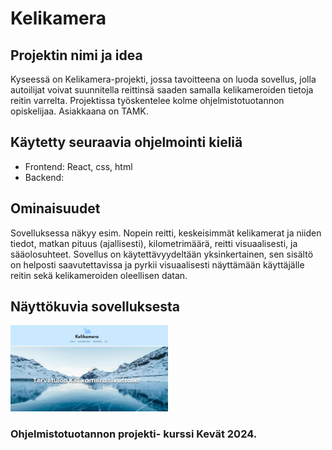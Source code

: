# Kelikamera

## Projektin nimi ja idea

Kyseessä on Kelikamera-projekti, jossa tavoitteena on luoda sovellus, jolla autoilijat voivat suunnitella reittinsä saaden samalla kelikameroiden tietoja reitin varrelta. Projektissa työskentelee kolme ohjelmistotuotannon opiskelijaa.
Asiakkaana on TAMK.

## Käytetty seuraavia ohjelmointi kieliä

- Frontend: React, css, html
- Backend:

## Ominaisuudet

Sovelluksessa näkyy esim. Nopein reitti, keskeisimmät kelikamerat ja niiden tiedot, matkan pituus (ajallisesti), kilometrimäärä, reitti visuaalisesti, ja sääolosuhteet. Sovellus on käytettävyydeltään yksinkertainen, sen sisältö on helposti saavutettavissa ja pyrkii visuaalisesti näyttämään käyttäjälle reitin sekä kelikameroiden oleellisen datan.

## Näyttökuvia sovelluksesta

<img src="./kelikamera-etusivu.png" alt="Etusivu" width="50%" />

### Ohjelmistotuotannon projekti- kurssi Kevät 2024.
